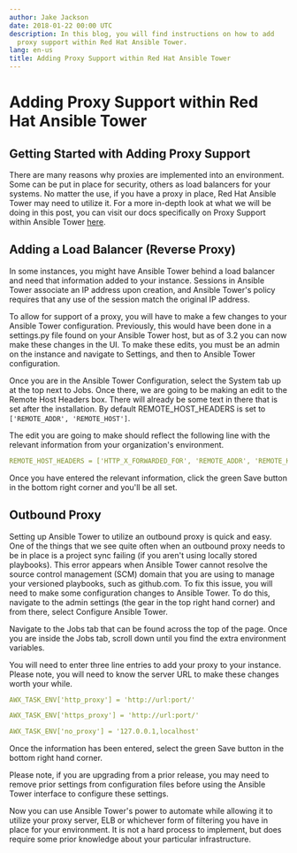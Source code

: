 ```yaml
---
author: Jake Jackson
date: 2018-01-22 00:00 UTC
description: In this blog, you will find instructions on how to add
  proxy support within Red Hat Ansible Tower.
lang: en-us
title: Adding Proxy Support within Red Hat Ansible Tower
---
```


# Adding Proxy Support within Red Hat Ansible Tower

## Getting Started with Adding Proxy Support

There are many reasons why proxies are implemented into an environment.
Some can be put in place for security, others as load balancers for your
systems. No matter the use, if you have a proxy in place, Red Hat
Ansible Tower may need to utilize it. For a more in-depth look at what
we will be doing in this post, you can visit our docs specifically on
Proxy Support within Ansible Tower
[here](http://docs.ansible.com/ansible-tower/3.2.1/html/administration/proxy-support.html).

## Adding a Load Balancer (Reverse Proxy)

In some instances, you might have Ansible Tower behind a load balancer
and need that information added to your instance. Sessions in Ansible
Tower associate an IP address upon creation, and Ansible Tower's policy
requires that any use of the session match the original IP address.

To allow for support of a proxy, you will have to make a few changes to
your Ansible Tower configuration. Previously, this would have been done
in a settings.py file found on your Ansible Tower host, but as of 3.2
you can now make these changes in the UI. To make these edits, you must
be an admin on the instance and navigate to Settings, and then to
Ansible Tower configuration.

Once you are in the Ansible Tower Configuration, select the System tab
up at the top next to Jobs. Once there, we are going to be making an
edit to the Remote Host Headers box. There will already be some text in
there that is set after the installation. By default REMOTE_HOST_HEADERS
is set to `['REMOTE_ADDR', 'REMOTE_HOST']`.

The edit you are going to make should reflect the following line with
the relevant information from your organization\'s environment.

```yml
REMOTE_HOST_HEADERS = ['HTTP_X_FORWARDED_FOR', 'REMOTE_ADDR', 'REMOTE_HOST']
```

Once you have entered the relevant information, click the green Save
button in the bottom right corner and you'll be all set.

## Outbound Proxy

Setting up Ansible Tower to utilize an outbound proxy is quick and easy.
One of the things that we see quite often when an outbound proxy needs
to be in place is a project sync failing (if you aren't using locally
stored playbooks). This error appears when Ansible Tower cannot resolve
the source control management (SCM) domain that you are using to manage
your versioned playbooks, such as github.com. To fix this issue, you
will need to make some configuration changes to Ansible Tower. To do
this, navigate to the admin settings (the gear in the top right hand
corner) and from there, select Configure Ansible Tower.

Navigate to the Jobs tab that can be found across the top of the page.
Once you are inside the Jobs tab, scroll down until you find the extra
environment variables.

You will need to enter three line entries to add your proxy to your
instance. Please note, you will need to know the server URL to make
these changes worth your while.

```yml
AWX_TASK_ENV['http_proxy'] = 'http://url:port/'

AWX_TASK_ENV['https_proxy'] = 'http://url:port/'

AWX_TASK_ENV['no_proxy'] = '127.0.0.1,localhost'
```

Once the information has been entered, select the green Save button in
the bottom right hand corner.

Please note, if you are upgrading from a prior release, you may need to
remove prior settings from configuration files before using the Ansible
Tower interface to configure these settings.

Now you can use Ansible Tower's power to automate while allowing it to
utilize your proxy server, ELB or whichever form of filtering you have
in place for your environment. It is not a hard process to implement,
but does require some prior knowledge about your particular infrastructure.
